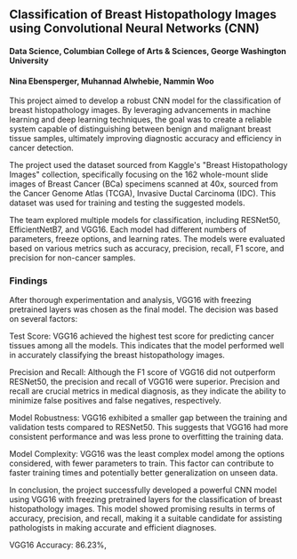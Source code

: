 ## Classification of Breast Histopathology Images using Convolutional Neural Networks (CNN)
#### Data Science, Columbian College of Arts & Sciences, George Washington University
#### Nina Ebensperger, Muhannad Alwhebie, Nammin Woo

This project aimed to develop a robust CNN model for the classification of breast histopathology images. By leveraging advancements in machine learning and deep learning techniques, the goal was to create a reliable system capable of distinguishing between benign and malignant breast tissue samples, ultimately improving diagnostic accuracy and efficiency in cancer detection.

The project used the dataset sourced from Kaggle's "Breast Histopathology Images" collection, specifically focusing on the 162 whole-mount slide images of Breast Cancer (BCa) specimens scanned at 40x, sourced from the Cancer Genome Atlas (TCGA), Invasive Ductal Carcinoma (IDC). This dataset was used for training and testing the suggested models.

The team explored multiple models for classification, including RESNet50, EfficientNetB7, and VGG16. Each model had different numbers of parameters, freeze options, and learning rates. The models were evaluated based on various metrics such as accuracy, precision, recall, F1 score, and precision for non-cancer samples.

### Findings

After thorough experimentation and analysis, VGG16 with freezing pretrained layers was chosen as the final model. The decision was based on several factors:

Test Score: VGG16 achieved the highest test score for predicting cancer tissues among all the models. This indicates that the model performed well in accurately classifying the breast histopathology images.

Precision and Recall: Although the F1 score of VGG16 did not outperform RESNet50, the precision and recall of VGG16 were superior. Precision and recall are crucial metrics in medical diagnosis, as they indicate the ability to minimize false positives and false negatives, respectively.

Model Robustness: VGG16 exhibited a smaller gap between the training and validation tests compared to RESNet50. This suggests that VGG16 had more consistent performance and was less prone to overfitting the training data.

Model Complexity: VGG16 was the least complex model among the options considered, with fewer parameters to train. This factor can contribute to faster training times and potentially better generalization on unseen data.

In conclusion, the project successfully developed a powerful CNN model using VGG16 with freezing pretrained layers for the classification of breast histopathology images. This model showed promising results in terms of accuracy, precision, and recall, making it a suitable candidate for assisting pathologists in making accurate and efficient diagnoses.

VGG16 Accuracy:  86.23%,
